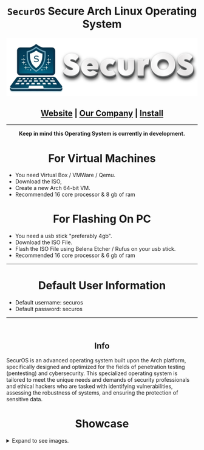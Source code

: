 <h1 align="center"><code>SecurOS</code> Secure Arch Linux Operating System</h1>

<p align="center">
  <img src="https://raw.githubusercontent.com/PhilipPanda/SecurOS/main/img/logo.png">
</p>

<h2 align="center">
  <a href="https://securos.org">Website</a> | <a href="https://templeenterprise.com">Our Company</a> | <a href="https://securos.org">Install</a>
</h2>

-----



**<p align="center">Keep in mind this Operating System is currently in development.</p>**

<h1 align="center"> For Virtual Machines </h1>

- You need Virtual Box / VMWare / Qemu.
- Download the ISO,
- Create a new Arch 64-bit VM.
- Recommended 16 core processor & 8 gb of ram


<h1 align="center"> For Flashing On PC </h1>

- You need a usb stick "preferably 4gb".
- Download the ISO File.
- Flash the ISO File using Belena Etcher / Rufus on your usb stick.
- Recommended 16 core processor & 6 gb of ram


-----
<h1 align="center"> Default User Information</h1>

- Default username: securos
- Default password: securos
-----

<br>
<h2 align="center">Info</h2>
SecurOS is an advanced operating system built upon the Arch platform, specifically designed and optimized for the fields of penetration testing (pentesting) and cybersecurity. This specialized operating system is tailored to meet the unique needs and demands of security professionals and ethical hackers who are tasked with identifying vulnerabilities, assessing the robustness of systems, and ensuring the protection of sensitive data.
<br>

<h1 align="center"> Showcase</h1>
<details>
<summary>Expand to see images.</summary>

<p align="center">
  <img src="https://raw.githubusercontent.com/PhilipPanda/SecurOS/main/img/showcase1.png">
</p>
<p align="center">
  <img src="https://raw.githubusercontent.com/PhilipPanda/SecurOS/main/img/showcase2.png">
</p>
<p align="center">
  <img src="https://raw.githubusercontent.com/PhilipPanda/SecurOS/main/img/showcase3.png">
</p>

</details>


